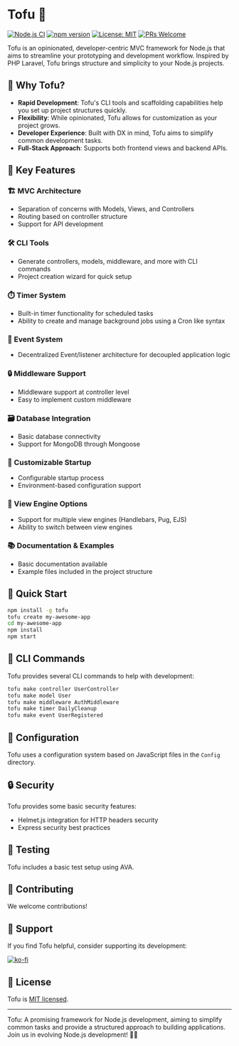 # Tofu 🍢

[![Node.js CI](https://github.com/SirProdigle/Tofu/workflows/Node.js/badge.svg)](https://github.com/SirProdigle/Tofu/actions?query=workflow%3ANode.js)
[![npm version](https://badge.fury.io/js/tofu.svg)](https://badge.fury.io/js/tofu)
[![License: MIT](https://img.shields.io/badge/License-MIT-yellow.svg)](https://opensource.org/licenses/MIT)
[![PRs Welcome](https://img.shields.io/badge/PRs-welcome-brightgreen.svg?style=flat-square)](http://makeapullrequest.com)

Tofu is an opinionated, developer-centric MVC framework for Node.js that aims to streamline your prototyping and development workflow. Inspired by PHP Laravel, Tofu brings structure and simplicity to your Node.js projects.

## 🚀 Why Tofu?

- **Rapid Development**: Tofu's CLI tools and scaffolding capabilities help you set up project structures quickly.
- **Flexibility**: While opinionated, Tofu allows for customization as your project grows.
- **Developer Experience**: Built with DX in mind, Tofu aims to simplify common development tasks.
- **Full-Stack Approach**: Supports both frontend views and backend APIs.

## 🌟 Key Features

### 🏗️ MVC Architecture
- Separation of concerns with Models, Views, and Controllers
- Routing based on controller structure
- Support for API development

### 🛠️ CLI Tools
- Generate controllers, models, middleware, and more with CLI commands
- Project creation wizard for quick setup

### ⏱️ Timer System
- Built-in timer functionality for scheduled tasks
- Ability to create and manage background jobs using a Cron like syntax

### 📡 Event System
- Decentralized Event/listener architecture for decoupled application logic

### 🔒 Middleware Support
- Middleware support at controller level
- Easy to implement custom middleware

### 🗃️ Database Integration
- Basic database connectivity
- Support for MongoDB through Mongoose

### 🔧 Customizable Startup
- Configurable startup process
- Environment-based configuration support

### 🎨 View Engine Options
- Support for multiple view engines (Handlebars, Pug, EJS)
- Ability to switch between view engines

### 📚 Documentation & Examples
- Basic documentation available
- Example files included in the project structure

## 🏁 Quick Start

```bash
npm install -g tofu
tofu create my-awesome-app
cd my-awesome-app
npm install
npm start
```

## 🧰 CLI Commands

Tofu provides several CLI commands to help with development:

```bash
tofu make controller UserController
tofu make model User
tofu make middleware AuthMiddleware
tofu make timer DailyCleanup
tofu make event UserRegistered
```

## 🔧 Configuration

Tofu uses a configuration system based on JavaScript files in the `Config` directory.

## 🔒 Security

Tofu provides some basic security features:

- Helmet.js integration for HTTP headers security
- Express security best practices

## 🧪 Testing

Tofu includes a basic test setup using AVA.

## 🤝 Contributing

We welcome contributions!

## 💖 Support

If you find Tofu helpful, consider supporting its development:

[![ko-fi](https://ko-fi.com/img/githubbutton_sm.svg)](https://ko-fi.com/L4L43JH5Z)

## 📄 License

Tofu is [MIT licensed](./LICENSE).

---

Tofu: A promising framework for Node.js development, aiming to simplify common tasks and provide a structured approach to building applications. Join us in evolving Node.js development! 🚀🥢
